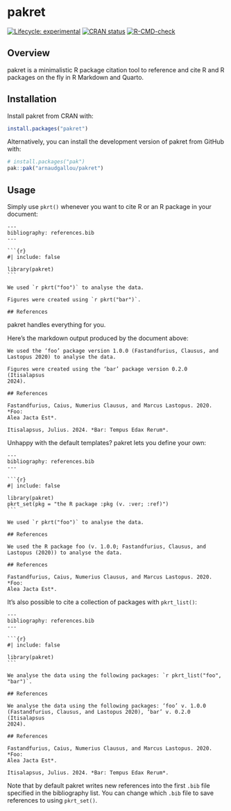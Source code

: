 
<!-- README.md is generated from README.Rmd. Please edit that file -->

# pakret

<!-- badges: start -->

[![Lifecycle:
experimental](https://img.shields.io/badge/lifecycle-experimental-orange.svg)](https://lifecycle.r-lib.org/articles/stages.html#experimental)
[![CRAN
status](https://www.r-pkg.org/badges/version/pakret)](https://CRAN.R-project.org/package=pakret)
[![R-CMD-check](https://github.com/arnaudgallou/pakret/actions/workflows/R-CMD-check.yaml/badge.svg)](https://github.com/arnaudgallou/pakret/actions/workflows/R-CMD-check.yaml)
<!-- badges: end -->

## Overview

pakret is a minimalistic R package citation tool to reference and cite R
and R packages on the fly in R Markdown and Quarto.

## Installation

Install pakret from CRAN with:

``` r
install.packages("pakret")
```

Alternatively, you can install the development version of pakret from
GitHub with:

``` r
# install.packages("pak")
pak::pak("arnaudgallou/pakret")
```

## Usage

Simply use `pkrt()` whenever you want to cite R or an R package in your
document:

    ---
    bibliography: references.bib
    ---

    ```{r}
    #| include: false

    library(pakret)
    ```

    We used `r pkrt("foo")` to analyse the data.

    Figures were created using `r pkrt("bar")`.

    ## References

pakret handles everything for you.

Here’s the markdown output produced by the document above:

    We used the ‘foo’ package version 1.0.0 (Fastandfurius, Clausus, and
    Lastopus 2020) to analyse the data.

    Figures were created using the ‘bar’ package version 0.2.0 (Itisalapsus
    2024).

    ## References

    Fastandfurius, Caius, Numerius Clausus, and Marcus Lastopus. 2020. *Foo:
    Alea Jacta Est*.

    Itisalapsus, Julius. 2024. *Bar: Tempus Edax Rerum*.

Unhappy with the default templates? pakret lets you define your own:

    ---
    bibliography: references.bib
    ---

    ```{r}
    #| include: false

    library(pakret)
    pkrt_set(pkg = "the R package :pkg (v. :ver; :ref)")
    ```

    We used `r pkrt("foo")` to analyse the data.

    ## References

<!-- separator -->

    We used the R package foo (v. 1.0.0; Fastandfurius, Clausus, and
    Lastopus (2020)) to analyse the data.

    ## References

    Fastandfurius, Caius, Numerius Clausus, and Marcus Lastopus. 2020. *Foo:
    Alea Jacta Est*.

It’s also possible to cite a collection of packages with `pkrt_list()`:

    ---
    bibliography: references.bib
    ---

    ```{r}
    #| include: false

    library(pakret)
    ```

    We analyse the data using the following packages: `r pkrt_list("foo", "bar")`.

    ## References

<!-- separator -->

    We analyse the data using the following packages: ‘foo’ v. 1.0.0
    (Fastandfurius, Clausus, and Lastopus 2020), ‘bar’ v. 0.2.0 (Itisalapsus
    2024).

    ## References

    Fastandfurius, Caius, Numerius Clausus, and Marcus Lastopus. 2020. *Foo:
    Alea Jacta Est*.

    Itisalapsus, Julius. 2024. *Bar: Tempus Edax Rerum*.

Note that by default pakret writes new references into the first `.bib`
file specified in the bibliography list. You can change which `.bib`
file to save references to using `pkrt_set()`.

